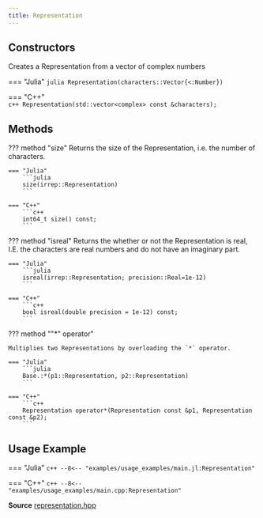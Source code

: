 ```yaml
---
title: Representation
---
```


## Constructors

Creates a Representation from a vector of complex numbers

=== "Julia"
	```julia
	Representation(characters::Vector{<:Number})
	```

=== "C++"	
	```c++
	Representation(std::vector<complex> const &characters);
	```

## Methods

??? method "size"
	Returns the size of the Representation, i.e. the number of characters.

	=== "Julia"
		```julia
		size(irrep::Representation)
		```

	=== "C++"	
		```c++
        int64_t size() const;
		```


??? method "isreal"
	Returns the whether or not the Representation is real, I.E. the characters are real numbers and do not have an imaginary part.

	=== "Julia"
		```julia
		isreal(irrep::Representation; precision::Real=1e-12)
		```

	=== "C++"	
		```c++
        bool isreal(double precision = 1e-12) const;
		```

??? method ""*" operator"

	Multiplies two Representations by overloading the `*` operator.

	=== "Julia"
		```julia
		Base.:*(p1::Representation, p2::Representation)
		```

	=== "C++"	
		```c++
		Representation operator*(Representation const &p1, Representation const &p2);
		```

## Usage Example

=== "Julia"
	```c++
	--8<-- "examples/usage_examples/main.jl:Representation"
	```

=== "C++"
	```c++
	--8<-- "examples/usage_examples/main.cpp:Representation"
	```

**Source** [representation.hpp](https://github.com/awietek/xdiag/blob/master/xdiag/symmetries/representation.hpp)
